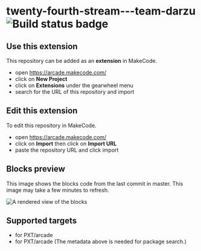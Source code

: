# twenty-fourth-stream---team-darzu ![Build status badge](https://github.com/darzu/twenty-fourth-stream---team-darzu/workflows/MakeCode/badge.svg)



## Use this extension

This repository can be added as an **extension** in MakeCode.

* open https://arcade.makecode.com/
* click on **New Project**
* click on **Extensions** under the gearwheel menu
* search for the URL of this repository and import

## Edit this extension

To edit this repository in MakeCode.

* open https://arcade.makecode.com/
* click on **Import** then click on **Import URL**
* paste the repository URL and click import

## Blocks preview

This image shows the blocks code from the last commit in master.
This image may take a few minutes to refresh.

![A rendered view of the blocks](https://github.com/darzu/twenty-fourth-stream---team-darzu/raw/master/.makecode/blocks.png)

## Supported targets

* for PXT/arcade
* for PXT/arcade
(The metadata above is needed for package search.)

